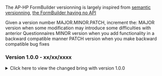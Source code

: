 The AP-HP FormBuilder versionning is largely inspired from [semantic versionning](https://semver.org/), [the FormBuilder having no API](https://semver.org/#spec-item-1)


Given a version number MAJOR.MINOR.PATCH, increment the:
    MAJOR version when some modification may introduce some difficulties with anterior Questionnaires
    MINOR version when you add functionality in a backward compatible manner
    PATCH version when you make backward compatible bug fixes

### <a id="1.0.0">Version 1.0.0 - xx/xx/xxxx</a>
<details>
  <summary>Click here to view the changed bring with version 1.0.0</summary>
<b>Addition</b>
<ul>
    <li>IG Home</li>
    <li>Quickstart</li>
    <li>Full manual</li>
    <li>Download section</li>
    <li>Extension QuestionnaireItemSource</li>
    <li>profils Questionnaire avec extension QuestionnaireItemSource</li>
    <li>Profils Questionnaire, CS et VS avec usecontext. Wording sur l'usage de ces usecontext</li>
</ul>
</details>
